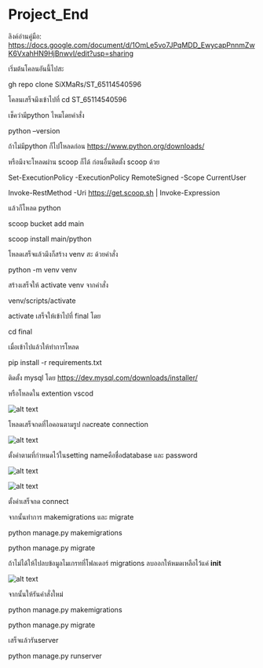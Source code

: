 # Project_End

ลิงค์อ่านคู่มือ: https://docs.google.com/document/d/1OmLe5vo7JPqMDD_EwycapPnnmZwK6VxahHN9HjBnwvI/edit?usp=sharing

เริ่มต้นโคลนอันนี้ไปสะ

gh repo clone SiXMaRs/ST_65114540596


โคลนเสร็จมึงเข้าไปที่ cd ST_65114540596

เช็คว่ามีpython ไหมโดยคำสั่ง 

python –version


ถ้าไม่มีpython ก็ไปโหลดก่อน https://www.python.org/downloads/

หรือมึงจะโหลดผ่าน scoop ก็ได้ ก่อนอื่นติดตั้ง scoop ด้วย

Set-ExecutionPolicy -ExecutionPolicy RemoteSigned -Scope CurrentUser

Invoke-RestMethod -Uri https://get.scoop.sh | Invoke-Expression


แล้วก็โหลด python 

scoop bucket add main

scoop install main/python


โหลดเสร็จแล้วมึงก็สร้าง venv สะ ด้วยคำสั่ง 

python -m venv venv 

สร้างเสร็จให้ activate venv จากคำสั่ง

venv/scripts/activate


activate เสร็จให้เข้าไปที่ final โดย

cd final


เมื่อเข้าไปแล้วให้ทำการโหลด

pip install -r requirements.txt


ติดตั้ง mysql โดย https://dev.mysql.com/downloads/installer/

หรือโหลดใน extention vscod

![alt text](image.png)


โหลดเสร็จกดที่ไอคอนตามรูป กดcreate connection 

![alt text](image-1.png)


ตั้งค่าตามที่กำหนดไว้ในsetting  nameคือชื่อdatabase และ password 

![alt text](image-2.png)

![alt text](image-3.png)

ตั้งค่าเสร็จกด connect 


จากนั้นทำการ makemigrations และ migrate

python manage.py makemigrations

python manage.py migrate


ถ้าไม่ได้ให้ไปลบข้อมูลไมเกรทที่โฟลเดอร์ migrations ลบออกให้หมดเหลือไว้แค่ __init__

![alt text](image-4.png)


จากนั้นให้รันคำสั่งใหม่ 

python manage.py makemigrations

python manage.py migrate


เสร็จแล้วรันserver

python manage.py runserver


